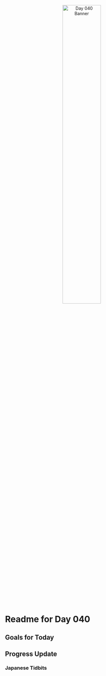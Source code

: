 <div align="center">
 <img src="../..Images/image_040.jpg" alt="Day 040 Banner" width="50%">
</div>

# Readme for Day 040

## Goals for Today

## Progress Update

### Japanese Tidbits

